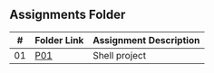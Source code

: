 
##  Assignments Folder

|   #   | Folder Link | Assignment Description |
| :---: | ----------- | ---------------------- |
|    01  |  [P01](https://github.com/ATHUL107/5143-Opsys-102/tree/main/Assignments/P01)   |Shell project

